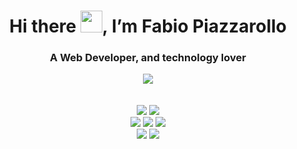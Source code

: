 <div align="center">
 <h1>Hi there <img src="https://raw.githubusercontent.com/kaueMarques/kaueMarques/master/hi.gif" width="35px">, I’m Fabio Piazzarollo</h1>
 <h3>A Web Developer, and technology lover</h3>
 <a href="https://www.linkedin.com/in/fabiobissoli" target="_blank"><img src="https://img.shields.io/badge/Fabio%20Piazzarollo-0077B5?logo=linkedin&logoColor=white"></a>
</div>

<br>
<br>

<div align="center">
 <a href="https://www.w3schools.com/html/" target="_blank"><img src="https://img.shields.io/badge/HTML5-orange?style=for-the-badge&logo=html5&logoColor=white"></a> <a href="https://www.w3schools.com/css/" target="_blank"><img src="https://img.shields.io/badge/CSS3-1572B6?style=for-the-badge&logo=css3&logoColor=white"></a> <br>
<img src="https://img.shields.io/badge/.net-purple?style=for-the-badge&logo=dotnet&logoColor=white"> <img src="https://img.shields.io/badge/csharp-purple?style=for-the-badge&logo=https://www.w3schools.com/html/&logoColor=white"> <img src="https://img.shields.io/badge/asp.net-purple?style=for-the-badge&logo=asp net&logoColor=white">
</div>

<div align="center">
<img src="https://img.shields.io/badge/java-green?style=for-the-badge&logo=javasp&logoColor=white"> <img src="https://img.shields.io/badge/spring boot-green?style=for-the-badge&logo=spring&logoColor=white">
</div>

<!---
fbpzrl/fbpzrl is a ✨ special ✨ repository because its `README.md` (this file) appears on your GitHub profile.
You can click the Preview link to take a look at your changes.
--->
